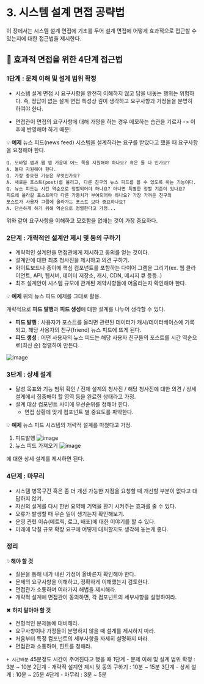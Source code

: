 # 3. 시스템 설계 면접 공략법
이 장에서는 시스템 설계 면접에 기초를 두어 설계 면접에 어떻게 효과적으로 접근할 수 있는지에 대한 접근법을 제시한다.

## 📌 효과적 면접을 위한 4단계 접근법

### 1단계 : 문제 이해 및 설계 범위 확정
- 시스템 설계 면접 시 요구사항을 완전히 이해하지 않고 답을 내놓는 행위는 위험하다.
    즉, 정답이 없는 설계 면접 특성상 깊이 생각하고 요구사항과 가정들을 분명히 하여야 한다.

- 면접관이 면접의 요구사항에 대해 가정을 하는 경우 메모하는 습관을 기르자 -> 이후에 반영해야 하기 때문!

💡 **예제** 
뉴스 피드(news feed) 시스템을 설계하라는 요구를 받았다고 했을 때 요구사항을 요청해야 한다.

    Q. 모바일 앱과 웹 앱 가운데 어느 쪽을 지원해야 하나요? 혹은 둘 다 인가요?
    A. 둘다 지원해야 한다.
    Q. 가장 중요한 기능은 무엇인가요?
    A. 새로운 포스트(post)를 올리고, 다른 친구의 뉴스 피드를 볼 수 있도록 하는 기능이다.
    Q. 뉴스 피드는 시간 역순으로 정렬되어야 하나요? 아니면 특별한 정렬 기준이 있나요? 
    피드에 올라갈 포스트마다 다른 가중치가 부여되어야 하나요? 가장 가까운 친구의 
    포스트가 사용자 그룹에 올라가는 포스트 보다 중요하나요?
    A. 단순하게 하기 위해 역순으로 정렬한다고 가정...

위와 같이 요구사항을 이해하고 모호함을 없애는 것이 가장 중요하다.

### 2단계 : 개략적인 설계안 제시 및 동의 구하기
- 계략적인 설계안을 면접관에게 제시하고 동의를 얻는 것이다.
- 설계안에 대한 최초 청사진을 제시하고 의견 구하기.
- 화이트보드나 종이에 핵심 컴포넌트를 포함하는 다이어 그램을 그리기(ex. 웹 클라이언트, API, 웹서버, 데이터 저장소, 캐시, CDN, 메시지 큐 등등..)
- 최초 설계안이 시스템 규모에 관계된 제약사항들에 어울리는지 확인해야 한다.

💡 **예제**
위의 뉴스 피드 예제를 그대로 활용.

개략적으로 **피드 발행**과 **피드 생성**에 대한 설계를 나누어 생각할 수 있다.

- **피드 발행** : 사용자가 포스트를 올리면 관련된 데이터가 캐시/데이터베이스에 기록되고, 해당 사용자의 친구(friend) 뉴스 피드에 뜨게 된다.
- **피드 생성** : 어떤 사용자의 뉴스 피드는 해당 사용자 친구들의 포스트를 시간 역순으로(최신 순) 정렬하여 만든다.

![image](https://github.com/11th-SSAFY-19/large-scale-system-design/assets/80228712/d5bc1c37-3fe6-4394-845f-d6e1e5ea1e59)


### 3단계 : 상세 설계
- 달성 목표와 기능 범위 확인 / 전체 설계의 청사진 / 해당 청사진에 대한 의견 / 상세 설계에서 집중해야 할 영역 등을 완료한 상태라고 가정.
- 설계 대상 컴포넌트 사이에 우선순위를 정해야 한다.
  - 면접 상황에 맞게 컴포넌트 별 중요도를 파악한다.

💡 **예제**
뉴스 피드 시스템의 개략적 설계를 마쳤다고 가정.
  1. 피드발행
   ![image](https://github.com/11th-SSAFY-19/large-scale-system-design/assets/80228712/08d2f767-6c57-4daf-b24a-7db6eadbc68f)
  2. 뉴스 피드 가져오기
![image](https://github.com/11th-SSAFY-19/large-scale-system-design/assets/80228712/0f8c44d0-963e-4d3e-bf62-d529fb18f424)

   
에 대한 상세 설계를 제시하면 된다.


### 4단계 : 마무리
- 시스템 병목구간 혹은 좀 더 개선 가능한 지점을 요청할 때 개선할 부분이 없다고 대답하지 않기.
- 자신의 설계를 다시 한번 요약해 기억을 환기 시켜주는 효과를 줄 수 있다.
- 오류가 발생할 때 무슨 일이 생기는지 확인해보기.
- 운영 관련 이슈(메트릭, 로그, 배포)에 대한 이야기를 할 수 있다.
- 미래에 닥칠 규모 확장 요구에 어떻게 대처할지도 생각해 놓는게 좋다.

### 정리

✨**해야 할 것**
- 질문을 통해 내가 내린 가정이 올바른지 확인해야 한다.
- 문제의 요구사항을 이해하고, 정확하게 이해했는지 검토한다.
- 면접관가 소통하며 여러가지 해법을 제시해라.
- 개략적 설계에 면접관이 동의하면, 각 컴포넌트의 세부사항을 설명하여라.

✖ **하지 말아야 할 것**
- 전형적인 문제들에 대비해라.
- 요구사항이나 가정들이 분명하지 않을 때 설계를 제시하지 마라.
- 처음부터 특정 컴포넌트의 세부사항을 자세히 설명하지 마라.
- 면접관과 소통하며, 힌트를 청해라.

`+ 시간배분` 
45분정도 시간이 주어진다고 했을 때
1단계 - 문제 이해 및 설계 범위 확정 : 3분 ~ 10분
2단계 - 개략적 설계안 제시 및 동의 구하기 : 10분 ~ 15분
3단계 - 상세 설계 : 10분 ~ 25분
4단계 - 마무리 : 3분 ~ 5분